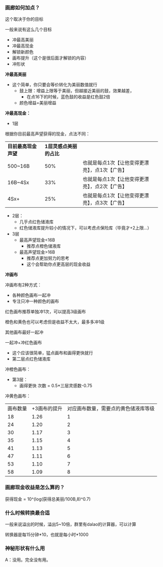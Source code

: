 

### 画廊如何加点？

这个取决于你的目标

一般来说有这么几个目标

*   冲最高美丽
*   冲最高现金
*   解锁新颜色
*   画布提升（这个是很后面才解锁的内容）
*   冲形状

**冲最高美丽**

*   这个简单，你只要会等价转化为美丽数值就行
    *   鼓上限：增益上限等于美丽，但越接近美丽的鼓，效果越差，
        *   在点16下的时候，蓝色鼓的收益是红色鼓2倍
    *   颜色增益=美丽增益

**冲最高现金：**

*   1层

根据你目前最高声望获得的现金，点法不同：

|                      |                         |                                                |
| -------------------- | ----------------------- | ---------------------------------------------- |
| **目前最高现金声望** | **1层灵感点美丽的占比** |                                                |
| 500~16B              | 50%                     | 也就是每点1次【让他变得更漂亮】，点1次【广告】 |
| 16B~4Sx              | 33%                     | 也就是每点1次【让他变得更漂亮】，点2次【广告】 |
| 4Sx+                 | 25%                     | 也就是每点1次【让他变得更漂亮】，点3次【广告】 |

*   2层：
    *   几乎点红色储液库
    *   红色储液库提升较小的情况下，可以考虑点保险库（毕竟才+2上限...）
*   3层
    *   最高声望现金<16B
        *   推荐点橙色储液库
    *   最高声望现金>16B
        *   推荐点更加努力的思考
        *   这个会帮助你点更高层的现金收益

**冲画布**

冲画布有2种方式：

*   各种颜色画布一起冲
*   专注只冲一种颜色的画布

红色画布推荐单独冲1次，可以提高3级画布

橙色和黄色也可以考虑但是收益不太大，最多多冲1级

其他画布最好一起冲

一起冲+冲红色画布

*   这个应该很简单，猛点画布和画得更快就行
*   第二层点红色储液库

冲橙色画布：

*   第3层：
    *   画得更快 次数 = 0.5\*三层灵感数-0.75

冲黄色画布：

|          |              |                                      |
| -------- | ------------ | ------------------------------------ |
| 画布数量 | +3画布的提升 | 对应画布数量，需要点的黄色储液库等级 |
| 18       | 1.26         | 1                                    |
| 24       | 1.20         | 2                                    |
| 30       | 1.17         | 3                                    |
| 35       | 1.15         | 4                                    |
| 41       | 1.13         | 5                                    |
| 47       | 1.11         | 6                                    |
| 53       | 1.10         | 7                                    |
| 58       | 1.09         | 8                                    |

### 画廊现金收益是怎么算的？

获得现金 = 10^(log(获得总美丽/100B,8)^0.7)

### 什么时候转换最合适

一般来说溢出的时候，溢出5~10倍，群里有dalao的计算器，可以计算

转换器是每15分钟\*10，也就是每小时\*1000

### 神秘形状有什么用

A：没用。完全没有用。